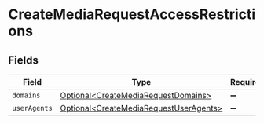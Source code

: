 # CreateMediaRequestAccessRestrictions


## Fields

| Field                                                                                              | Type                                                                                               | Required                                                                                           | Description                                                                                        |
| -------------------------------------------------------------------------------------------------- | -------------------------------------------------------------------------------------------------- | -------------------------------------------------------------------------------------------------- | -------------------------------------------------------------------------------------------------- |
| `domains`                                                                                          | [Optional\<CreateMediaRequestDomains>](../../models/components/CreateMediaRequestDomains.md)       | :heavy_minus_sign:                                                                                 | N/A                                                                                                |
| `userAgents`                                                                                       | [Optional\<CreateMediaRequestUserAgents>](../../models/components/CreateMediaRequestUserAgents.md) | :heavy_minus_sign:                                                                                 | N/A                                                                                                |